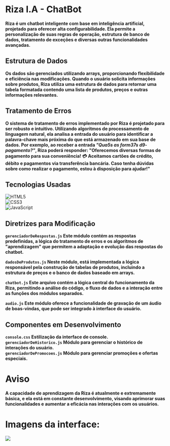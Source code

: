 # Riza I.A - ChatBot

**Riza é um chatbot inteligente com base em inteligência artificial, projetado para oferecer alta configurabilidade. Ela permite a personalização de suas regras de operação, estrutura de banco de dados, tratamento de exceções e diversas outras funcionalidades avançadas.**

## Estrutura de Dados

**Os dados são gerenciados utilizando arrays, proporcionando flexibilidade e eficiência nas modificações. Quando o usuário solicita informações sobre produtos, Riza utiliza uma estrutura de dados para retornar uma tabela formatada contendo uma lista de produtos, preços e outras informações relevantes.**

## Tratamento de Erros

**O sistema de tratamento de erros implementado por Riza é projetado para ser robusto e intuitivo. Utilizando algoritmos de processamento de linguagem natural, ela analisa a entrada do usuário para identificar a palavra-chave mais próxima do que está armazenado em sua base de dados. Por exemplo, ao receber a entrada *"Qua5s as form37s d9- pagamento?"*, Riza poderá responder: "Oferecemos diversas formas de pagamento para sua conveniência! 💳 Aceitamos cartões de crédito, débito e pagamentos via transferência bancária. Caso tenha dúvidas sobre como realizar o pagamento, estou à disposição para ajudar!"**

## Tecnologias Usadas

![HTML5](https://img.shields.io/badge/HTML5-%23E34F26.svg?style=flat&logo=html5&logoColor=white)  
![CSS3](https://img.shields.io/badge/CSS3-%231572B6.svg?style=flat&logo=css3&logoColor=white)  
![JavaScript](https://img.shields.io/badge/JavaScript-%23F7DF1E.svg?style=flat&logo=javascript&logoColor=black)  

## Diretrizes para Modificação

**`gerenciadorDeRespostas.js` Este módulo contém as respostas predefinidas, a lógica do tratamento de erros e os algoritmos de "aprendizagem" que permitem a adaptação e evolução das respostas do chatbot.**

**`dadosDeProdutos.js` Neste módulo, está implementada a lógica responsável pela construção de tabelas de produtos, incluindo a estrutura de preços e o banco de dados baseado em arrays.**

**`chatbot.js` Este arquivo contém a lógica central do funcionamento da Riza, permitindo a análise do código, o fluxo de dados e a interação entre as funções dos módulos separados.**

**`audio.js` Este módulo oferece a funcionalidade de gravação de um áudio de boas-vindas, que pode ser integrado à interface do usuário.**

## Componentes em Desenvolvimento

**`console.css` Estilização da interface de console.**  
**`gerenciadorDeHistorico.js` Módulo para gerenciar o histórico de interações do usuário.**  
**`gerenciadorDePromocoes.js` Módulo para gerenciar promoções e ofertas especiais.**  

# Aviso

**A capacidade de aprendizagem da Riza é atualmente e extremamente básica, e ela está em constante desenvolvimento, visando aprimorar suas funcionalidades e aumentar a eficácia nas interações com os usuários.**



# Imagens da interface:

![](https://i.imgur.com/paPUbQB.png)
